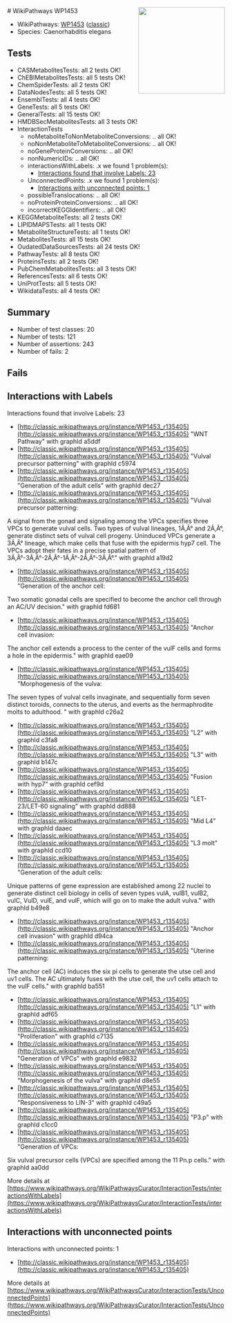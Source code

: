 <img style="float: right; width: 200px" src="https://upload.wikimedia.org/wikipedia/commons/thumb/8/83/Wplogo_with_text_500.png/640px-Wplogo_with_text_500.png" />
# WikiPathways WP1453

* WikiPathways: [WP1453](https://wikipathways.org/pathways/WP1453) ([classic](https://classic.wikipathways.org/instance/WP1453))
* Species: Caenorhabditis elegans
## Tests
* CASMetabolitesTests: all 2 tests OK!
* ChEBIMetabolitesTests: all 5 tests OK!
* ChemSpiderTests: all 2 tests OK!
* DataNodesTests: all 5 tests OK!
* EnsemblTests: all 4 tests OK!
* GeneTests: all 5 tests OK!
* GeneralTests: all 15 tests OK!
* HMDBSecMetabolitesTests: all 3 tests OK!
* InteractionTests
    * noMetaboliteToNonMetaboliteConversions: .. all OK!
    * noNonMetaboliteToMetaboliteConversions: .. all OK!
    * noGeneProteinConversions: .. all OK!
    * nonNumericIDs: .. all OK!
    * interactionsWithLabels: .x we found 1 problem(s):
        * [Interactions found that involve Labels: 23](#fe97a8da)
    * UnconnectedPoints: .x we found 1 problem(s):
        * [Interactions with unconnected points: 1](#35a61ad9)
    * possibleTranslocations: .. all OK!
    * noProteinProteinConversions: .. all OK!
    * incorrectKEGGIdentifiers: .. all OK!
* KEGGMetaboliteTests: all 2 tests OK!
* LIPIDMAPSTests: all 1 tests OK!
* MetaboliteStructureTests: all 1 tests OK!
* MetabolitesTests: all 15 tests OK!
* OudatedDataSourcesTests: all 24 tests OK!
* PathwayTests: all 8 tests OK!
* ProteinsTests: all 2 tests OK!
* PubChemMetabolitesTests: all 3 tests OK!
* ReferencesTests: all 6 tests OK!
* UniProtTests: all 5 tests OK!
* WikidataTests: all 4 tests OK!


## Summary

* Number of test classes: 20
* Number of tests: 121
* Number of assertions: 243
* Number of fails: 2

## Fails

<a name="fe97a8da" />

## Interactions with Labels

Interactions found that involve Labels: 23

* [http://classic.wikipathways.org/instance/WP1453_r135405](http://classic.wikipathways.org/instance/WP1453_r135405) "WNT 
Pathway" with graphId a5ddf
* [http://classic.wikipathways.org/instance/WP1453_r135405](http://classic.wikipathways.org/instance/WP1453_r135405) "Vulval precursor
patterning" with graphId c5974
* [http://classic.wikipathways.org/instance/WP1453_r135405](http://classic.wikipathways.org/instance/WP1453_r135405) "Generation of
the adult cells" with graphId dec27
* [http://classic.wikipathways.org/instance/WP1453_r135405](http://classic.wikipathways.org/instance/WP1453_r135405) "Vulval precursor patterning:

A signal from the gonad and 
signaling among the VPCs 
specifies three VPCs to generate 
vulval cells. Two types of vulval 
lineages, 1Ã‚Â° and 2Ã‚Â°,  generate 
distinct sets of vulval cell progeny. 
Uninduced VPCs generate a 3Ã‚Â° 
lineage, which make cells that fuse 
with the epidermis hyp7 cell. The 
VPCs adopt their fates in a precise 
spatial pattern of 3Ã‚Â°-3Ã‚Â°-2Ã‚Â°-1Ã‚Â°-2Ã‚Â°-3Ã‚Â°." with graphId a19d2
* [http://classic.wikipathways.org/instance/WP1453_r135405](http://classic.wikipathways.org/instance/WP1453_r135405) "Generation of the anchor cell:

Two somatic gonadal cells 
are specified to become the 
anchor cell through an AC/UV 
decision." with graphId fd681
* [http://classic.wikipathways.org/instance/WP1453_r135405](http://classic.wikipathways.org/instance/WP1453_r135405) "Anchor cell invasion: 

The anchor cell extends 
a process to the center of 
the vulF cells and forms a 
hole in the epidermis." with graphId eae09
* [http://classic.wikipathways.org/instance/WP1453_r135405](http://classic.wikipathways.org/instance/WP1453_r135405) "Morphogenesis of the vulva:

The seven types of vulval 
cells invaginate, and 
sequentially form seven 
distinct toroids, connects 
to the uterus, and everts as 
the hermaphrodite molts 
to adulthood. " with graphId c26a2
* [http://classic.wikipathways.org/instance/WP1453_r135405](http://classic.wikipathways.org/instance/WP1453_r135405) "L2" with graphId c3fa8
* [http://classic.wikipathways.org/instance/WP1453_r135405](http://classic.wikipathways.org/instance/WP1453_r135405) "L3" with graphId b147c
* [http://classic.wikipathways.org/instance/WP1453_r135405](http://classic.wikipathways.org/instance/WP1453_r135405) "Fusion with 
hyp7" with graphId cef9d
* [http://classic.wikipathways.org/instance/WP1453_r135405](http://classic.wikipathways.org/instance/WP1453_r135405) "LET-23/LET-60
signaling" with graphId dd888
* [http://classic.wikipathways.org/instance/WP1453_r135405](http://classic.wikipathways.org/instance/WP1453_r135405) "Mid L4" with graphId daaec
* [http://classic.wikipathways.org/instance/WP1453_r135405](http://classic.wikipathways.org/instance/WP1453_r135405) "L3 molt" with graphId ccd10
* [http://classic.wikipathways.org/instance/WP1453_r135405](http://classic.wikipathways.org/instance/WP1453_r135405) "Generation of the adult cells:

Unique patterns of gene 
expression are established 
among 22 nuclei to generate 
distinct cell biology in cells of 
seven types vulA, vulB1, vulB2, 
vulC, VulD, vulE, and vulF, which 
will go on to make the adult vulva." with graphId b49e8
* [http://classic.wikipathways.org/instance/WP1453_r135405](http://classic.wikipathways.org/instance/WP1453_r135405) "Anchor cell 
invasion" with graphId d94ca
* [http://classic.wikipathways.org/instance/WP1453_r135405](http://classic.wikipathways.org/instance/WP1453_r135405) "Uterine patterning:

The anchor cell (AC) induces 
the six pi cells to generate
the utse cell and uv1 cells. 
The AC ultimately fuses with 
the utse cell, the uv1 cells 
attach to the vulF cells." with graphId ba551
* [http://classic.wikipathways.org/instance/WP1453_r135405](http://classic.wikipathways.org/instance/WP1453_r135405) "L1" with graphId adf65
* [http://classic.wikipathways.org/instance/WP1453_r135405](http://classic.wikipathways.org/instance/WP1453_r135405) "Proliferation" with graphId c7135
* [http://classic.wikipathways.org/instance/WP1453_r135405](http://classic.wikipathways.org/instance/WP1453_r135405) "Generation 
of VPCs" with graphId e9832
* [http://classic.wikipathways.org/instance/WP1453_r135405](http://classic.wikipathways.org/instance/WP1453_r135405) "Morphogenesis
of the vulva" with graphId d8e55
* [http://classic.wikipathways.org/instance/WP1453_r135405](http://classic.wikipathways.org/instance/WP1453_r135405) "Responsiveness 
to LIN-3" with graphId c49a5
* [http://classic.wikipathways.org/instance/WP1453_r135405](http://classic.wikipathways.org/instance/WP1453_r135405) "P3.p" with graphId c1cc0
* [http://classic.wikipathways.org/instance/WP1453_r135405](http://classic.wikipathways.org/instance/WP1453_r135405) "Generation of VPCs:

Six vulval precursor cells 
(VPCs) are specified among 
the 11 Pn.p cells." with graphId aa0dd


More details at [https://www.wikipathways.org/WikiPathwaysCurator/InteractionTests/interactionsWithLabels](https://www.wikipathways.org/WikiPathwaysCurator/InteractionTests/interactionsWithLabels)

<a name="35a61ad9" />

## Interactions with unconnected points

Interactions with unconnected points: 1

* [http://classic.wikipathways.org/instance/WP1453_r135405](http://classic.wikipathways.org/instance/WP1453_r135405)


More details at [https://www.wikipathways.org/WikiPathwaysCurator/InteractionTests/UnconnectedPoints](https://www.wikipathways.org/WikiPathwaysCurator/InteractionTests/UnconnectedPoints)

